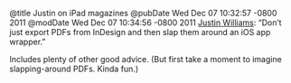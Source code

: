 @title Justin on iPad magazines
@pubDate Wed Dec 07 10:32:57 -0800 2011
@modDate Wed Dec 07 10:34:56 -0800 2011
<a href="http://carpeaqua.com/2011/12/06/more-thoughts-on-magazines-and-publishing-on-the-ipad/">Justin Williams</a>: “Don’t just export PDFs from InDesign and then slap them around an iOS app wrapper.”

Includes plenty of other good advice. (But first take a moment to imagine slapping-around PDFs. Kinda fun.)
